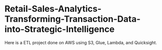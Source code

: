 # Retail-Sales-Analytics-Transforming-Transaction-Data-into-Strategic-Intelligence
Here is a ETL project done on AWS using S3, Glue, Lambda, and Quicksight.
